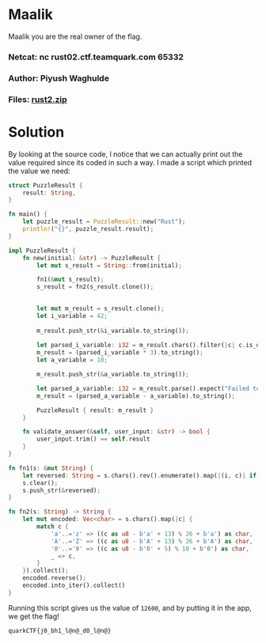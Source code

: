 Maalik
=

Maalik you are the real owner of the flag.

### Netcat: nc rust02.ctf.teamquark.com 65332

### Author: Piyush Waghulde

### Files: [rust2.zip](./rust2.zip)

Solution
=

By looking at the source code, I notice that we can actually print out the value required since its coded in such a way. I made a script which printed the value we need:

```rust
struct PuzzleResult {
    result: String,
}

fn main() {
    let puzzle_result = PuzzleResult::new("Rust");
    println!("{}", puzzle_result.result);
}

impl PuzzleResult {
    fn new(initial: &str) -> PuzzleResult {
        let mut s_result = String::from(initial);

        fn1(&mut s_result);
        s_result = fn2(s_result.clone());
        

        let mut m_result = s_result.clone();
        let i_variable = 42;
        
        m_result.push_str(&i_variable.to_string());
        
        let parsed_i_variable: i32 = m_result.chars().filter(|c| c.is_digit(10)).collect::<String>().parse().expect("Failed to parse integer");
        m_result = (parsed_i_variable * 3).to_string();
        let a_variable = 10;

        m_result.push_str(&a_variable.to_string());

        let parsed_a_variable: i32 = m_result.parse().expect("Failed to parse integer");
        m_result = (parsed_a_variable - a_variable).to_string();

        PuzzleResult { result: m_result }
    }

    fn validate_answer(&self, user_input: &str) -> bool {
        user_input.trim() == self.result
    }
}

fn fn1(s: &mut String) {
    let reversed: String = s.chars().rev().enumerate().map(|(i, c)| if i % 2 == 0 { c.to_uppercase().next().unwrap() } else { c }).collect();
    s.clear();
    s.push_str(&reversed);
}

fn fn2(s: String) -> String {
    let mut encoded: Vec<char> = s.chars().map(|c| {
        match c {
            'a'..='z' => ((c as u8 - b'a' + 13) % 26 + b'a') as char,
            'A'..='Z' => ((c as u8 - b'A' + 13) % 26 + b'A') as char,
            '0'..='9' => ((c as u8 - b'0' + 5) % 10 + b'0') as char,
            _ => c,
        }
    }).collect();
    encoded.reverse();
    encoded.into_iter().collect()
}
```

Running this script gives us the value of `12600`, and by putting it in the app, we get the flag!

`quarkCTF{j0_bh1_l@n@_d0_l@n@}`
